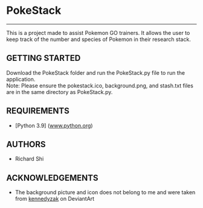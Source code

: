 # PokeStack
-----------
This is a project made to assist Pokemon GO trainers. It allows the user to keep track of the number and species of Pokemon in their research stack.

## GETTING STARTED
Download the PokeStack folder and run the PokeStack.py file to run the application. <br />
Note: Please ensure the pokestack.ico, background.png, and stash.txt files are in the same directory as PokeStack.py. 


## REQUIREMENTS
 * \[Python 3.9\] (www.python.org)
 
 
## AUTHORS
 * Richard Shi

## ACKNOWLEDGEMENTS
 * The background picture and icon does not belong to me and were taken from [kennedyzak](https://www.deviantart.com/kennedyzak) on DeviantArt